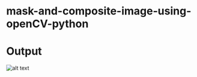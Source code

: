 # mask-and-composite-image-using-openCV-python


# Output

![alt text](https://github.com/Sanchita0500/mask-and-composite-image-using-openCV-python/Mask.jpg?raw=true)
